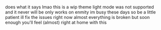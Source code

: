 does what it says lmao
this is a wip theme
light mode was not supported and it never will be
only works on enmity
im busy these days so be a little patient ill fix the issues
right now almost everything is broken but
soon enough you'll feel (almost) right at home with this